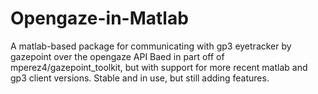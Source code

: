 # Opengaze-in-Matlab
A matlab-based package for communicating with gp3 eyetracker by gazepoint over the opengaze API
Baed in part off of mperez4/gazepoint_toolkit, but with support for more recent matlab and gp3 client versions.
Stable and in use, but still adding features.
